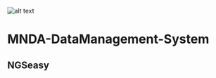 ![alt text](https://github.com/KHP-Informatics/MNDA-DataManagement-System/blob/master/danm_logo.001.jpeg)

# MNDA-DataManagement-System

## NGSeasy

